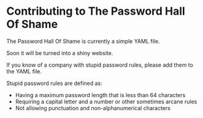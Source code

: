 # Contributing to The Password Hall Of Shame

The Password Hall Of Shame is currently a simple YAML file.

Soon it will be turned into a shiny website.

If you know of a company with stupid password rules, please add them to the YAML file.

Stupid password rules are defined as:

- Having a maximum password length that is less than 64 characters
- Requiring a capital letter and a number or other sometimes arcane rules
- Not allowing punctuation and non-alphanumerical characters

